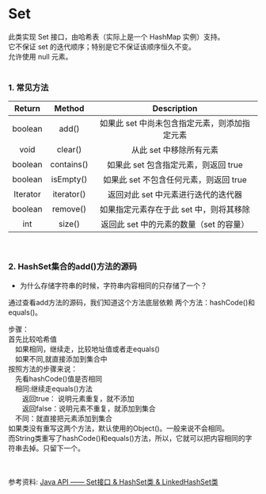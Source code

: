 # Set


此类实现 Set 接口，由哈希表（实际上是一个 HashMap 实例）支持。<br>
它不保证 set 的迭代顺序；特别是它不保证该顺序恒久不变。<br>
允许使用 null 元素。
<br>
<br>

### 1. 常见方法
| Return | Method | Description | 
| :-: | :-: | :-: | 
| boolean | add() | 如果此 set 中尚未包含指定元素，则添加指定元素 |
| void | clear() | 从此 set 中移除所有元素 |
| boolean | contains() | 如果此 set 包含指定元素，则返回 true |
| boolean | isEmpty() | 如果此 set 不包含任何元素，则返回 true |
| Iterator<E> | iterator() | 返回对此 set 中元素进行迭代的迭代器 |
| boolean | remove() | 如果指定元素存在于此 set 中，则将其移除 |
| int |	size() | 返回此 set 中的元素的数量（set 的容量） |
<br>

### 2. HashSet集合的add()方法的源码
* 为什么存储字符串的时候，字符串内容相同的只存储了一个？ <br>

通过查看add方法的源码，我们知道这个方法底层依赖 两个方法：hashCode()和equals()。<br>

步骤：<br>
首先比较哈希值<br>
&emsp;如果相同，继续走，比较地址值或者走equals()<br>
&emsp;如果不同,就直接添加到集合中<br>
按照方法的步骤来说：<br>
&emsp;先看hashCode()值是否相同<br>
&emsp;相同:继续走equals()方法<br>
&emsp;&emsp;返回true： 说明元素重复，就不添加<br>
&emsp;&emsp;返回false：说明元素不重复，就添加到集合<br>
&emsp;不同：就直接把元素添加到集合<br>
如果类没有重写这两个方法，默认使用的Object()。一般来说不会相同。<br>
而String类重写了hashCode()和equals()方法，所以，它就可以把内容相同的字符串去掉。只留下一个。<br>
<br>
<br>

参考资料:
[Java API —— Set接口 & HashSet类 & LinkedHashSet类](https://www.cnblogs.com/yangyquin/p/5055131.html)
